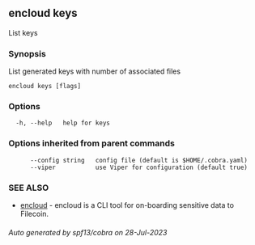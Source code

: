 ## encloud keys

List keys

### Synopsis

List generated keys with number of associated files

```
encloud keys [flags]
```

### Options

```
  -h, --help   help for keys
```

### Options inherited from parent commands

```
      --config string   config file (default is $HOME/.cobra.yaml)
      --viper           use Viper for configuration (default true)
```

### SEE ALSO

* [encloud](encloud.md)	 - encloud is a CLI tool for on-boarding sensitive data to Filecoin.

###### Auto generated by spf13/cobra on 28-Jul-2023
